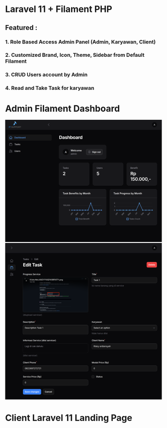 # Laravel 11 + Filament PHP
## Featured : 
### 1. Role Based Access Admin Panel (Admin, Karyawan, Client)
### 2. Customized Brand, Icon, Theme, Sidebar from Default Filament
### 3. CRUD Users account by Admin
### 4. Read and Take Task for karyawan
#
# Admin Filament Dashboard
![Description of the image](public/img1.png)
![Description of the image](public/img2.png)
#
# Client Laravel 11 Landing Page